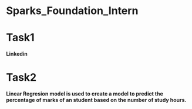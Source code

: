 # Sparks_Foundation_Intern

# Task1
**Linkedin**

# Task2
**Linear Regresion model is used to create a model to predict the percentage of marks of an student based on the number of
study hours.**
